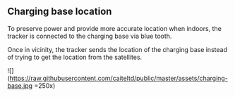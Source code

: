 ## Charging base location
To preserve power and provide more accurate location when indoors, the tracker is connected to the charging base via blue tooth.

Once in vicinity, the tracker sends the location of the charging base instead of trying to get the location from the satellites.

![](https://raw.githubusercontent.com/caiteltd/public/master/assets/charging-base.jpg =250x)